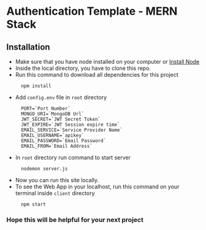# Authentication Template - MERN Stack
  
## Installation
- Make sure that you have node installed on your computer or [Install Node](https://nodejs.org/en/)
- Inside the local directory, you have to clone this repo.
- Run this command to download all dependencies for this project
  ```SH 
    npm install
- Add `config.env` file in `root` directory
  ```JS 
    PORT=`Port Number`
    MONGO_URI=`MongoDB Url`
    JWT_SECRET=`JWT Secret Token`
    JWT_EXPIRE=`JWT Session expire time`
    EMAIL_SERVICE=`Service Provider Name`
    EMAIL_USERNAME=`apikey`
    EMAIL_PASSWORD=`Email Password`
    EMAIL_FROM=`Email Address`
- In `root` directory run command to start server
  ```SH
    nodemon server.js
- Now you can run this site locally. 
- To see the Web App in your localhost, run this command on your terminal inside `client` directory
  ```SH 
    npm start
  ```  
### Hope this will be helpful for your next project
